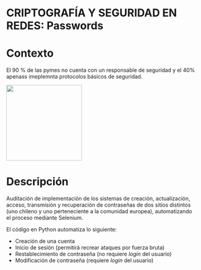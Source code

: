 # CRIPTOGRAFÍA Y SEGURIDAD EN REDES: Passwords
# Contexto

El 90 % de las pymes no cuenta con un responsable de seguridad y el 40% apenass imeplemnta protocolos básicos de seguridad.

<img src="https://camo.githubusercontent.com/445c24188cc5cb9bbb3b0f5f3da32d9c116df97b0ec79ce47432bb46ee03ad0e/68747470733a2f2f70726f642e736d6173736574732e6e65742f6173736574732f636d732f736d2f75706c6f6164732f73697465732f342f6d702d6d61726b65746f2d737461742e706e67" width="200" />

# Descripción
Auditación de implementación de los sistemas de creación, actualización, acceso, transmisión y recuperación de contraseñas de dos sitios distintos (uno chileno y uno perteneciente a la comunidad europea), automatizando el proceso mediante Selenium.

El código en Python automatiza lo siguiente:

* Creación de una cuenta
* Inicio de sesión (permitirá recrear ataques por fuerza bruta)
* Restablecimiento de contraseña (no requiere *login* del usuario)
* Modificación de contraseña (requiere *login* del usuario)

